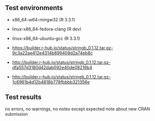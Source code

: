 ## Test environments

- x86_64-w64-mingw32 (R 3.3.1)
- linux-x86_64-fedora-clang (R dev)
- linux-x86_64-ubuntu-gcc (R 3.3.1)

- https://builder.r-hub.io/status/stringb_0.1.12.tar.gz-9c3a22ae412e4314b899408d2a74eb8c
- http://builder.r-hub.io/status/stringb_0.1.12.tar.gz-dfa557d3180d42dab092e40de08216b4
- http://builder.r-hub.io/status/stringb_0.1.12.tar.gz-1c6961b4d12b4818b778fbbbb321356e


## Test results 

no errors, no warnings, no notes except expected note about new CRAN submission
